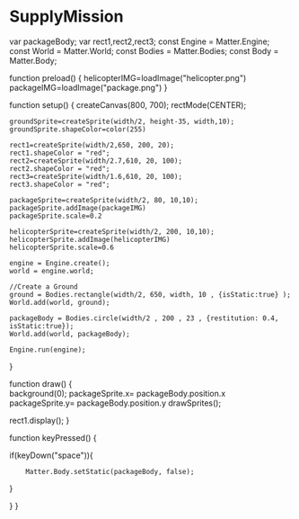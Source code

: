 # SupplyMission
var packageBody; 
var rect1,rect2,rect3;
const Engine = Matter.Engine;
const World = Matter.World; 
const Bodies = Matter.Bodies;
const Body = Matter.Body;

function preload()
{
	helicopterIMG=loadImage("helicopter.png")
	packageIMG=loadImage("package.png")
}

function setup() {
	createCanvas(800, 700);
	rectMode(CENTER);
	
	groundSprite=createSprite(width/2, height-35, width,10);
	groundSprite.shapeColor=color(255)

	rect1=createSprite(width/2,650, 200, 20);
	rect1.shapeColor = "red";
	rect2=createSprite(width/2.7,610, 20, 100);
	rect2.shapeColor = "red";
	rect3=createSprite(width/1.6,610, 20, 100);
	rect3.shapeColor = "red";

	packageSprite=createSprite(width/2, 80, 10,10);
	packageSprite.addImage(packageIMG)
	packageSprite.scale=0.2

	helicopterSprite=createSprite(width/2, 200, 10,10);
	helicopterSprite.addImage(helicopterIMG)
	helicopterSprite.scale=0.6

	engine = Engine.create();
	world = engine.world;
	
	//Create a Ground
	ground = Bodies.rectangle(width/2, 650, width, 10 , {isStatic:true} );
	World.add(world, ground);

	packageBody = Bodies.circle(width/2 , 200 , 23 , {restitution: 0.4, isStatic:true});
	World.add(world, packageBody);
	
	Engine.run(engine);
  
}


function draw() {  
  background(0);
  packageSprite.x= packageBody.position.x 
  packageSprite.y= packageBody.position.y 
  drawSprites(); 

  rect1.display();
}

function keyPressed() {
 
  if(keyDown("space")){
	
		Matter.Body.setStatic(packageBody, false);



}

}
}


